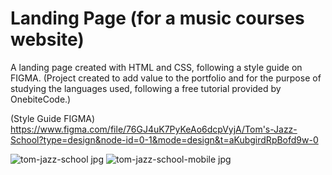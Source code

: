 # Landing Page (for a music courses website) 

 A landing page created with HTML and CSS, following a style guide on FIGMA. 
 (Project created to add value to the portfolio and for the purpose of studying the languages used, following a free tutorial provided by OnebiteCode.)

   (Style Guide FIGMA) 
https://www.figma.com/file/76GJ4uK7PyKeAo6dcpVyjA/Tom's-Jazz-School?type=design&node-id=0-1&mode=design&t=aKubgirdRpBofd9w-0

![tom-jazz-school jpg](https://github.com/Lady7Sarah/landing-page-for-a-music-courses-website-/assets/103764369/fd250de8-3db5-4bcf-8833-0fd6a2f2aacc)
![tom-jazz-school-mobile jpg](https://github.com/Lady7Sarah/landing-page-for-a-music-courses-website-/assets/103764369/ca475ec8-dcd8-4b83-82fe-05356200ee85)
